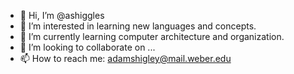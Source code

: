 - 👋 Hi, I’m @ashiggles
- 👀 I’m interested in learning new languages and concepts.
- 🌱 I’m currently learning computer architecture and organization.
- 💞️ I’m looking to collaborate on ...
- 📫 How to reach me: adamshigley@mail.weber.edu

<!---
ashiggles/ashiggles is a ✨ special ✨ repository because its `README.md` (this file) appears on your GitHub profile.
You can click the Preview link to take a look at your changes.
--->
